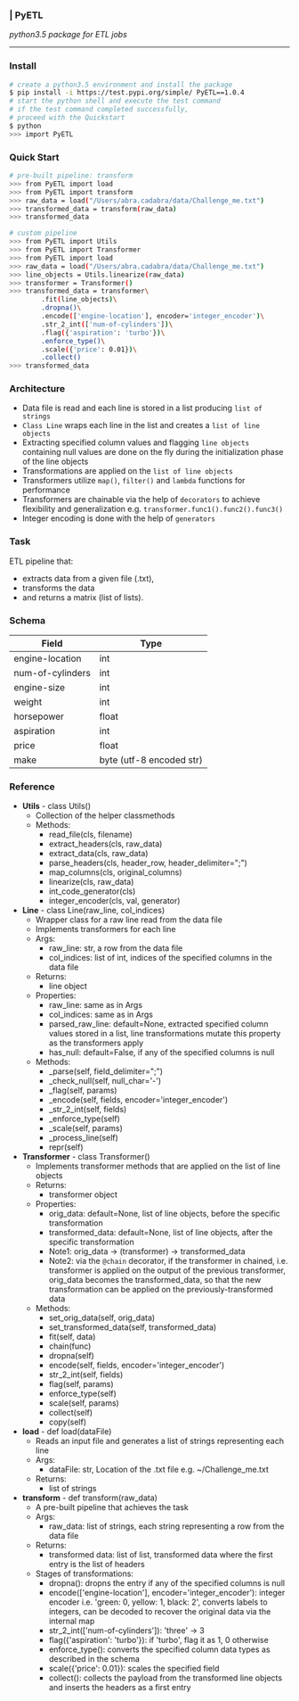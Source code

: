 
### | PyETL
_python3.5 package for ETL jobs_

***


### Install
```sh
# create a python3.5 environment and install the package
$ pip install -i https://test.pypi.org/simple/ PyETL==1.0.4
# start the python shell and execute the test command
# if the test command completed successfully, 
# proceed with the Quickstart
$ python
>>> import PyETL
```

### Quick Start
```sh
# pre-built pipeline: transform
>>> from PyETL import load
>>> from PyETL import transform
>>> raw_data = load("/Users/abra.cadabra/data/Challenge_me.txt")
>>> transformed_data = transform(raw_data)
>>> transformed_data
```

```sh
# custom pipeline
>>> from PyETL import Utils
>>> from PyETL import Transformer
>>> from PyETL import load
>>> raw_data = load("/Users/abra.cadabra/data/Challenge_me.txt")
>>> line_objects = Utils.linearize(raw_data)
>>> transformer = Transformer()
>>> transformed_data = transformer\
        .fit(line_objects)\
        .dropna()\
        .encode(['engine-location'], encoder='integer_encoder')\
        .str_2_int(['num-of-cylinders'])\
        .flag({'aspiration': 'turbo'})\
        .enforce_type()\
        .scale({'price': 0.01})\
        .collect()
>>> transformed_data
```

### Architecture
+ Data file is read and each line is stored in a list producing `list of strings`
+ `Class Line` wraps each line in the list and creates a `list of line objects`
+ Extracting specified column values and flagging `line objects` containing null values are done on the fly during the initialization phase of the line objects
+ Transformations are applied on the `list of line objects`
+ Transformers utilize `map()`, `filter()` and `lambda` functions for performance
+ Transformers are chainable via the help of `decorators` to achieve flexibility and generalization e.g. `transformer.func1().func2().func3()`
+ Integer encoding is done with the help of `generators`

### Task
ETL pipeline that:
+ extracts data from a given file (.txt),
+ transforms the data
+ and returns a matrix (list of lists).

### Schema
| Field | Type |
| ------ | ----------- |
| engine-location   | int |
| num-of-cylinders | int |
| engine-size    | int |
| weight    | int |
| horsepower    | float |
| aspiration    | int |
| price    | float |
| make    | byte (utf-8 encoded str) |

### Reference
+ **Utils** - class Utils()
  - Collection of the helper classmethods 
  - Methods:
    * read_file(cls, filename)
    * extract_headers(cls, raw_data)
    * extract_data(cls, raw_data)
    * parse_headers(cls, header_row, header_delimiter=";")
    * map_columns(cls, original_columns)
    * linearize(cls, raw_data)
    * int_code_generator(cls)
    * integer_encoder(cls, val, generator)
+ **Line**  - class Line(raw_line, col_indices)
  - Wrapper class for a raw line read from the data file
  - Implements transformers for each line 
  - Args:
    * raw_line: str, a row from the data file
    * col_indices: list of int, indices of the specified columns in the data file
  - Returns:
    * line object
  - Properties:
    - raw_line: same as in Args
    - col_indices: same as in Args 
    - parsed_raw_line: default=None, extracted specified column values stored in a list, line transformations mutate this property as the transformers apply
    - has_null: default=False, if any of the specified columns is null 
  - Methods:
    * _parse(self, field_delimiter=";")
    * _check_null(self, null_char='-')
    * _flag(self, params)
    * _encode(self, fields, encoder='integer_encoder')
    * _str_2_int(self, fields)
    * _enforce_type(self)
    * _scale(self, params)
    * _process_line(self)
    * repr(self)
+ **Transformer**  - class Transformer()
   - Implements transformer methods that are applied on the list of line objects
   - Returns:
     * transformer object
   - Properties:
     * orig_data: default=None, list of line objects, before the specific transformation
     * transformed_data: default=None, list of line objects, after the specific transformation
     * Note1: orig_data -> (transformer) -> transformed_data
     * Note2: via the `@chain` decorator, if the transformer in chained, i.e. transformer is applied on the output of the previous transformer, orig_data becomes the transformed_data, so that the new transformation can be applied on the previously-transformed data
    - Methods:
      * set_orig_data(self, orig_data)
      * set_transformed_data(self, transformed_data)
      * fit(self, data)
      * chain(func)
      * dropna(self)
      * encode(self, fields, encoder='integer_encoder')
      * str_2_int(self, fields)
      * flag(self, params)
      * enforce_type(self)
      * scale(self, params)
      * collect(self)
      * copy(self)
+ **load**  - def load(dataFile)
   - Reads an input file and generates a list of strings representing each line
   - Args:
     * dataFile: str, Location of the .txt file e.g. ~/Challenge_me.txt
   - Returns:
     * list of strings 
+ **transform**  - def transform(raw_data)
  - A pre-built pipeline that achieves the task
  - Args:
    * raw_data: list of strings, each string representing a row from the data file
  - Returns:
    * transformed data: list of list, transformed data where the first entry is the list of headers
  - Stages of transformations:
    * dropna(): dropns the entry if any of the specified columns is null 
    * encode(['engine-location'], encoder='integer_encoder'): integer encoder i.e. 'green: 0, yellow: 1, black: 2', converts labels to integers, can be decoded to recover the original data via the internal map
    * str_2_int(['num-of-cylinders']): 'three' -> 3
    * flag({'aspiration': 'turbo'}): if 'turbo', flag it as 1, 0 otherwise
    * enforce_type(): converts the specified column data types as described in the schema 
    * scale({'price': 0.01}): scales the specified field
    * collect(): collects the payload from the transformed line objects and inserts the headers as a first entry


